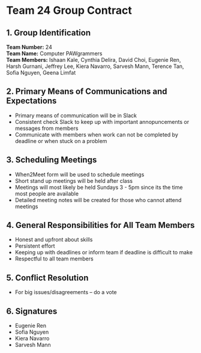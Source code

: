 # Team 24 Group Contract

## 1. Group Identification
**Team Number:** 24
<br>
**Team Name:** Computer PAWgrammers
<br>
**Team Members:**
Ishaan Kale,
Cynthia Delira,
David Choi,
Eugenie Ren,
Harsh Gurnani,
Jeffrey Lee,
Kiera Navarro,
Sarvesh Mann,
Terence Tan,
Sofia Nguyen,
Geena Limfat 

## 2. Primary Means of Communications and Expectations
- Primary means of communication will be in Slack
- Consistent check Slack to keep up with important annopuncements or messages from members
- Communicate with members when work can not be completed by deadline or when stuck on a problem

## 3. Scheduling Meetings
- When2Meet form will be used to schedule meetings
- Short stand up meetings will be held after class
- Meetings will most likely be held Sundays 3 - 5pm since its the time most people are available
- Detailed meeting notes will be created for those who cannot attend meetings

## 4. General Responsibilities for All Team Members
- Honest and upfront about skills
- Persistent effort
- Keeping up with deadlines or inform team if deadline is difficult to make
- Respectful to all team members

## 5. Conflict Resolution
- For big issues/disagreements – do a vote

## 6. Signatures
- Eugenie Ren
- Sofia Nguyen
- Kiera Navarro
- Sarvesh Mann



